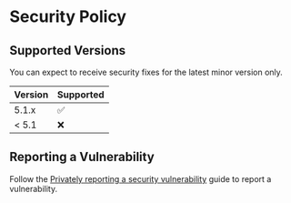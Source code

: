 # Security Policy

## Supported Versions

You can expect to receive security fixes for the latest minor version only.

| Version | Supported          |
|---------| ------------------ |
| 5.1.x   | :white_check_mark: |
| < 5.1   | :x:                |

## Reporting a Vulnerability

Follow the [Privately reporting a security vulnerability] guide to report a vulnerability.

[Privately reporting a security vulnerability]: https://docs.github.com/en/code-security/security-advisories/guidance-on-reporting-and-writing/privately-reporting-a-security-vulnerability
